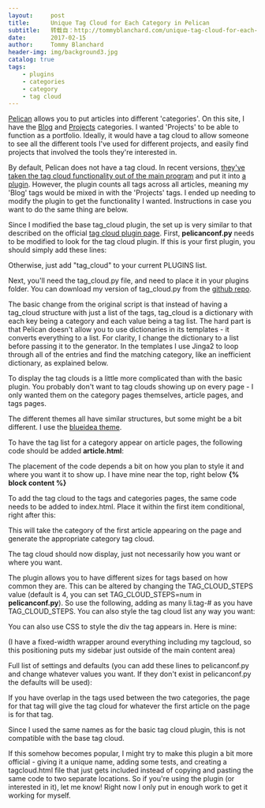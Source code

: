 ```yaml
---
layout:     post
title:      Unique Tag Cloud for Each Category in Pelican
subtitle:   转载自：http://tommyblanchard.com/unique-tag-cloud-for-each-category-in-pelican
date:       2017-02-15
author:     Tommy Blanchard
header-img: img/background3.jpg
catalog: true
tags:
    - plugins
    - categories
    - category
    - tag cloud
---
```


[Pelican](http://docs.getpelican.com/en/stable) allows you to put articles into different 'categories'. On this site, I have the [Blog](http://tommyblanchard.com/category/blog) and [Projects](http://tommyblanchard.com/category/projects) categories. I wanted 'Projects' to be able to function as a portfolio. Ideally, it would have a tag cloud to allow someone to see all the different tools I've used for different projects, and easily find projects that involved the tools they're interested in.

By default, Pelican does not have a tag cloud. In recent versions, [they've taken the tag cloud functionality out of the main program](http://docs.getpelican.com/en/stable/faq.html#my-tag-cloud-is-missing-broken-since-i-upgraded-pelican) and put it into [a plugin](https://github.com/getpelican/pelican-plugins/tree/master/tag_cloud). However, the plugin counts all tags across all articles, meaning my 'Blog' tags would be mixed in with the 'Projects' tags. I ended up needing to modify the plugin to get the functionality I wanted. Instructions in case you want to do the same thing are below.

Since I modified the base tag_cloud plugin, the set up is very similar to that described on the official [tag cloud plugin page](https://github.com/getpelican/pelican-plugins/tree/master/tag_cloud). First, **pelicanconf.py** needs to be modified to look for the tag cloud plugin. If this is your first plugin, you should simply add these lines:

Otherwise, just add "tag_cloud" to your current PLUGINS list.

Next, you'll need the tag_cloud.py file, and need to place it in your plugins folder. You can download my version of tag_cloud.py from the [github repo](https://github.com/TommyBlanchard/pelican-plugins/tree/master/tag_cloud).

The basic change from the original script is that instead of having a tag_cloud structure with just a list of the tags, tag_cloud is a dictionary with each key being a category and each value being a tag list. The hard part is that Pelican doesn't allow you to use dictionaries in its templates - it converts everything to a list. For clarity, I change the dictionary to a list before passing it to the generator. In the templates I use Jinga2 to loop through all of the entries and find the matching category, like an inefficient dictionary, as explained below.

To display the tag clouds is a little more complicated than with the basic plugin. You probably don't want to tag clouds showing up on every page - I only wanted them on the category pages themselves, article pages, and tags pages.

The different themes all have similar structures, but some might be a bit different. I use the [blueidea theme](https://github.com/blueicefield/pelican-blueidea).

To have the tag list for a category appear on article pages, the following code should be added **article.html**:

The placement of the code depends a bit on how you plan to style it and where you want it to show up. I have mine near the top, right below **{% block content %}**

To add the tag cloud to the tags and categories pages, the same code needs to be added to index.html. Place it within the first item conditional, right after this:

This will take the category of the first article appearing on the page and generate the appropriate category tag cloud.

The tag cloud should now display, just not necessarily how you want or where you want.

The plugin allows you to have different sizes for tags based on how common they are. This can be altered by changing the TAG_CLOUD_STEPS value (default is 4, you can set TAG_CLOUD_STEPS=num in **pelicanconf.py**). So use the following, adding as many li.tag-# as you have TAG_CLOUD_STEPS. You can also style the tag cloud list any way you want:

You can also use CSS to style the div the tag appears in. Here is mine:

(I have a fixed-width wrapper around everything including my tagcloud, so this positioning puts my sidebar just outside of the main content area)

Full list of settings and defaults (you can add these lines to pelicanconf.py and change whatever values you want. If they don't exist in pelicanconf.py the defaults will be used):

If you have overlap in the tags used between the two categories, the page for that tag will give the tag cloud for whatever the first article on the page is for that tag.

Since I used the same names as for the basic tag cloud plugin, this is not compatible with the base tag cloud.

If this somehow becomes popular, I might try to make this plugin a bit more official - giving it a unique name, adding some tests, and creating a tagcloud.html file that just gets included instead of copying and pasting the same code to two separate locations. So if you're using the plugin (or interested in it), let me know! Right now I only put in enough work to get it working for myself.
